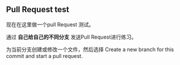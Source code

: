 ## Pull Request test

现在在这里做一个pull Request 测试。

通过 **自己给自己的不同分支** 发送Pull Request进行练习。


为当前分支创建或修改一个文件，然后选择 Create a new branch for this commit and start a pull request.

